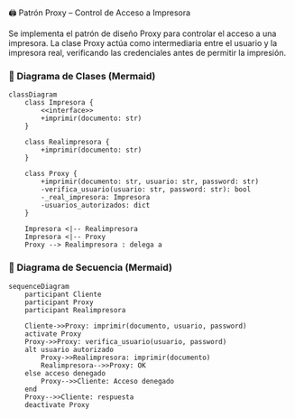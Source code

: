 🖨️ Patrón Proxy – Control de Acceso a Impresora

Se implementa el patrón de diseño Proxy para controlar el acceso a una impresora.
La clase Proxy actúa como intermediaria entre el usuario y la impresora real, verificando las credenciales antes de permitir la impresión.

### 📐 Diagrama de Clases (Mermaid)

```mermaid
classDiagram
    class Impresora {
        <<interface>>
        +imprimir(documento: str)
    }

    class Realimpresora {
        +imprimir(documento: str)
    }

    class Proxy {
        +imprimir(documento: str, usuario: str, password: str)
        -verifica_usuario(usuario: str, password: str): bool
        -_real_impresora: Impresora
        -usuarios_autorizados: dict
    }

    Impresora <|-- Realimpresora
    Impresora <|-- Proxy
    Proxy --> Realimpresora : delega a
```
### 📐 Diagrama de Secuencia (Mermaid)

```mermaid
sequenceDiagram
    participant Cliente
    participant Proxy
    participant Realimpresora

    Cliente->>Proxy: imprimir(documento, usuario, password)
    activate Proxy
    Proxy->>Proxy: verifica_usuario(usuario, password)
    alt usuario autorizado
        Proxy->>Realimpresora: imprimir(documento)
        Realimpresora-->>Proxy: OK
    else acceso denegado
        Proxy-->>Cliente: Acceso denegado
    end
    Proxy-->>Cliente: respuesta
    deactivate Proxy
```
